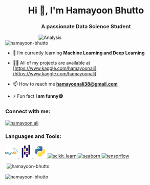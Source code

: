 <h1 align="center">Hi 👋, I'm Hamayoon Bhutto</h1>
<h3 align="center">A passionate Data Science Student</h3>


<img align = "right" alt="Analysis" width="400" src="https://media.licdn.com/dms/image/C5612AQHfyMACEqZ1fQ/article-cover_image-shrink_600_2000/0/1650422813943?e=2147483647&v=beta&t=darFIS4u6LNE_NvhcoCyd-fiYy4X9YevIbe193wNiJM">


<p align="left"> <img src="https://komarev.com/ghpvc/?username=hamayoon-bhutto&label=Profile%20views&color=0e75b6&style=flat" alt="hamayoon-bhutto" /> </p>

- 🌱 I’m currently learning **Machine Learning and Deep Learning**

- 👨‍💻 All of my projects are available at [https://www.kaggle.com/hamayoonali](https://www.kaggle.com/hamayoonali)

- 📫 How to reach me **hamayoonali38@gmail.com**

- ⚡ Fun fact **I am funny😅**

<h3 align="left">Connect with me:</h3>
<p align="left">
<a href="https://kaggle.com/hamayoon ali" target="blank"><img align="center" src="https://raw.githubusercontent.com/rahuldkjain/github-profile-readme-generator/master/src/images/icons/Social/kaggle.svg" alt="hamayoon ali" height="30" width="40" /></a>
</p>

<h3 align="left">Languages and Tools:</h3>
<p align="left"> <a href="https://www.mysql.com/" target="_blank" rel="noreferrer"> <img src="https://raw.githubusercontent.com/devicons/devicon/master/icons/mysql/mysql-original-wordmark.svg" alt="mysql" width="40" height="40"/> </a> <a href="https://pandas.pydata.org/" target="_blank" rel="noreferrer"> <img src="https://raw.githubusercontent.com/devicons/devicon/2ae2a900d2f041da66e950e4d48052658d850630/icons/pandas/pandas-original.svg" alt="pandas" width="40" height="40"/> </a> <a href="https://www.python.org" target="_blank" rel="noreferrer"> <img src="https://raw.githubusercontent.com/devicons/devicon/master/icons/python/python-original.svg" alt="python" width="40" height="40"/> </a> <a href="https://scikit-learn.org/" target="_blank" rel="noreferrer"> <img src="https://upload.wikimedia.org/wikipedia/commons/0/05/Scikit_learn_logo_small.svg" alt="scikit_learn" width="40" height="40"/> </a> <a href="https://seaborn.pydata.org/" target="_blank" rel="noreferrer"> <img src="https://seaborn.pydata.org/_images/logo-mark-lightbg.svg" alt="seaborn" width="40" height="40"/> </a> <a href="https://www.tensorflow.org" target="_blank" rel="noreferrer"> <img src="https://www.vectorlogo.zone/logos/tensorflow/tensorflow-icon.svg" alt="tensorflow" width="40" height="40"/> </a> </p>

<p>&nbsp;<img align="center" src="https://github-readme-stats.vercel.app/api?username=hamayoon-bhutto&show_icons=true&locale=en" alt="hamayoon-bhutto" /></p>

<p><img align="center" src="https://github-readme-streak-stats.herokuapp.com/?user=hamayoon-bhutto&" alt="hamayoon-bhutto" /></p>
